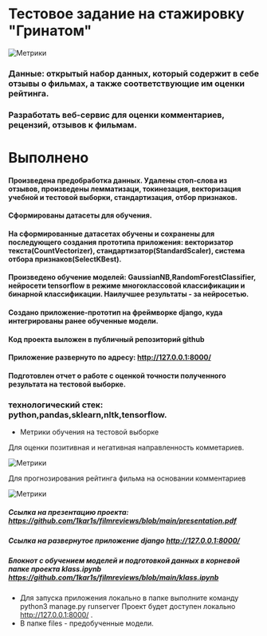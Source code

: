 # Тестовое задание на стажировку "Гринатом"


![Метрики](https://github.com/1kar1s/filmreviews/review/templates/static/3.png)





### Данные: открытый набор данных, который содержит в себе отзывы о фильмах, а также соответствующие им оценки рейтинга.

### Разработать веб-сервис для оценки комментариев, рецензий,  отзывов к фильмам.
#                                                                 Выполнено
####  Произведена предобработка данных. Удалены стоп-слова из отзывов, произведены лемматизаци, токинезация, векторизация учебной и тестовой выборки, стандартизация, отбор признаков.
#### Сформированы датасеты для обучения.
#### На сформированные датасетах обучены и сохранены для последующего создания прототипа приложения: векторизатор текста(CountVectorizer), стандартизатор(StandardScaler), система отбора признаков(SelectKBest).
#### Произведено обучение моделей: GaussianNB,RandomForestClassifier, нейросети tensorflow в режиме многоклассовой классификации и бинарной классификации. Наилучшее результаты - за нейросетью.
#### Создано приложение-прототип на фреймворке django, куда интегрированы ранее обученные модели.
#### Код проекта выложен в публичный репозиторий github
#### Приложение развернуто по адресу: http://127.0.0.1:8000/
#### Подготовлен отчет о работе с оценкой точности полученного результата на тестовой выборке.


### технологический стек: python,pandas,sklearn,nltk,tensorflow.


* Метрики обучения на тестовой выборке

Для оценки позитивная и негативная направленность комметариев.

![Метрики](https://github.com/1kar1s/filmreviews/review/templates/static/2.png)


Для прогнозирования рейтинга фильма на основании комментариев

![Метрики](https://github.com/1kar1s/filmreviews/review/templates//static/1.png)

##### Ссылка на презентацию проекта: https://github.com/1kar1s/filmreviews/blob/main/presentation.pdf
##### Ссылка на развернутое приложение django http://127.0.0.1:8000/
##### Блокнот с обучением моделей и подготовкой данных в корневой папке проекта klass.ipynb  https://github.com/1kar1s/filmreviews/blob/main/klass.ipynb


* Для запуска приложения локально в папке выполните команду python3 manage.py runserver Проект будет доступен локально http://127.0.0.1:8000/ .
* В папке files - предобученные модели.
